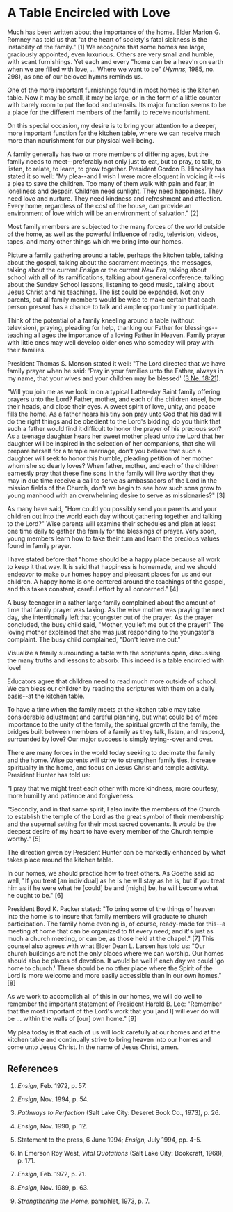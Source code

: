 # A Table Encircled with Love

Much has been written about the importance of the home. Elder Marion G. Romney
has told us that "at the heart of society's fatal sickness is the instability
of the family." [1]  We recognize that some homes are large, graciously
appointed, even luxurious. Others are very small and humble, with scant
furnishings. Yet each and every "home can be a heav'n on earth when we are
filled with love, ... Where we want to be" (_Hymns,_ 1985, no. 298), as one of
our beloved hymns reminds us.

One of the more important furnishings found in most homes is the kitchen
table. Now it may be small, it may be large, or in the form of a little
counter with barely room to put the food and utensils. Its major function
seems to be a place for the different members of the family to receive
nourishment.

On this special occasion, my desire is to bring your attention to a deeper,
more important function for the kitchen table, where we can receive much more
than nourishment for our physical well-being.

A family generally has two or more members of differing ages, but the family
needs to meet--preferably not only just to eat, but to pray, to talk, to
listen, to relate, to learn, to grow together. President Gordon B. Hinckley
has stated it so well: "My plea--and I wish I were more eloquent in voicing it
--is a plea to save the children. Too many of them walk with pain and fear, in
loneliness and despair. Children need sunlight. They need happiness. They need
love and nurture. They need kindness and refreshment and affection. Every
home, regardless of the cost of the house, can provide an environment of love
which will be an environment of salvation." [2]

Most family members are subjected to the many forces of the world outside of
the home, as well as the powerful influence of radio, television, videos,
tapes, and many other things which we bring into our homes.

Picture a family gathering around a table, perhaps the kitchen table, talking
about the gospel, talking about the sacrament meetings, the messages, talking
about the current _Ensign_ or the current _New Era,_ talking about school with
all of its ramifications, talking about general conference, talking about the
Sunday School lessons, listening to good music, talking about Jesus Christ and
his teachings. The list could be expanded. Not only parents, but all family
members would be wise to make certain that each person present has a chance to
talk and ample opportunity to participate.

Think of the potential of a family kneeling around a table (without
television), praying, pleading for help, thanking our Father for blessings--
teaching all ages the importance of a loving Father in Heaven. Family prayer
with little ones may well develop older ones who someday will pray with their
families.

President Thomas S. Monson stated it well: "The Lord directed that we have
family prayer when he said: 'Pray in your families unto the Father, always in
my name, that your wives and your children may be blessed' ([3 Ne.
18:21](https://www.lds.org/scriptures/bofm/3-ne/18.21?lang=eng#20)).

"Will you join me as we look in on a typical Latter-day Saint family offering
prayers unto the Lord? Father, mother, and each of the children kneel, bow
their heads, and close their eyes. A sweet spirit of love, unity, and peace
fills the home. As a father hears his tiny son pray unto God that his dad will
do the right things and be obedient to the Lord's bidding, do you think that
such a father would find it difficult to honor the prayer of his precious son?
As a teenage daughter hears her sweet mother plead unto the Lord that her
daughter will be inspired in the selection of her companions, that she will
prepare herself for a temple marriage, don't you believe that such a daughter
will seek to honor this humble, pleading petition of her mother whom she so
dearly loves? When father, mother, and each of the children earnestly pray
that these fine sons in the family will live worthy that they may in due time
receive a call to serve as ambassadors of the Lord in the mission fields of
the Church, don't we begin to see how such sons grow to young manhood with an
overwhelming desire to serve as missionaries?" [3]

As many have said, "How could you possibly send your parents and your children
out into the world each day without gathering together and talking to the
Lord?" Wise parents will examine their schedules and plan at least one time
daily to gather the family for the blessings of prayer. Very soon, young
members learn how to take their turn and learn the precious values found in
family prayer.

I have stated before that "home should be a happy place because all work to
keep it that way. It is said that happiness is homemade, and we should
endeavor to make our homes happy and pleasant places for us and our children.
A happy home is one centered around the teachings of the gospel, and this
takes constant, careful effort by all concerned." [4]

A busy teenager in a rather large family complained about the amount of time
that family prayer was taking. As the wise mother was praying the next day,
she intentionally left that youngster out of the prayer. As the prayer
concluded, the busy child said, "Mother, you left me out of the prayer!" The
loving mother explained that she was just responding to the youngster's
complaint. The busy child complained, "Don't leave me out."

Visualize a family surrounding a table with the scriptures open, discussing
the many truths and lessons to absorb. This indeed is a table encircled with
love!

Educators agree that children need to read much more outside of school. We can
bless our children by reading the scriptures with them on a daily basis--at
the kitchen table.

To have a time when the family meets at the kitchen table may take
considerable adjustment and careful planning, but what could be of more
importance to the unity of the family, the spiritual growth of the family, the
bridges built between members of a family as they talk, listen, and respond,
surrounded by love? Our major success is simply trying--over and over.

There are many forces in the world today seeking to decimate the family and
the home. Wise parents will strive to strengthen family ties, increase
spirituality in the home, and focus on Jesus Christ and temple activity.
President Hunter has told us:

"I pray that we might treat each other with more kindness, more courtesy, more
humility and patience and forgiveness.

"Secondly, and in that same spirit, I also invite the members of the Church to
establish the temple of the Lord as the great symbol of their membership and
the supernal setting for their most sacred covenants. It would be the deepest
desire of my heart to have every member of the Church temple worthy." [5]

The direction given by President Hunter can be markedly enhanced by what takes
place around the kitchen table.

In our homes, we should practice how to treat others. As Goethe said so well,
"If you treat [an individual] as he is he will stay as he is, but if you treat
him as if he were what he [could] be and [might] be, he will become what he
ought to be." [6]

President Boyd K. Packer stated: "To bring some of the things of heaven into
the home is to insure that family members will graduate to church
participation. The family home evening is, of course, ready-made for this--a
meeting at home that can be organized to fit every need; and it's just as much
a church meeting, or can be, as those held at the chapel." [7]  This counsel
also agrees with what Elder Dean L. Larsen has told us: "Our church buildings
are not the only places where we can worship. Our homes should also be places
of devotion. It would be well if each day we could 'go home to church.' There
should be no other place where the Spirit of the Lord is more welcome and more
easily accessible than in our own homes." [8]

As we work to accomplish all of this in our homes, we will do well to remember
the important statement of President Harold B. Lee: "Remember that the most
important of the Lord's work that you [and I] will ever do will be ... within
the walls of [our] own home." [9]

My plea today is that each of us will look carefully at our homes and at the
kitchen table and continually strive to bring heaven into our homes and come
unto Jesus Christ. In the name of Jesus Christ, amen.

## References

  1.   _Ensign,_ Feb. 1972, p. 57.

  2.   _Ensign,_ Nov. 1994, p. 54.

  3.   _Pathways to Perfection_ (Salt Lake City: Deseret Book Co., 1973), p. 26.

  4.   _Ensign,_ Nov. 1990, p. 12.

  5.  Statement to the press, 6 June 1994; _Ensign,_ July 1994, pp. 4-5.

  6.  In Emerson Roy West, _Vital Quotations_ (Salt Lake City: Bookcraft, 1968), p. 171.

  7.   _Ensign,_ Feb. 1972, p. 71.

  8.   _Ensign,_ Nov. 1989, p. 63.

  9.   _Strengthening the Home,_ pamphlet, 1973, p. 7.


